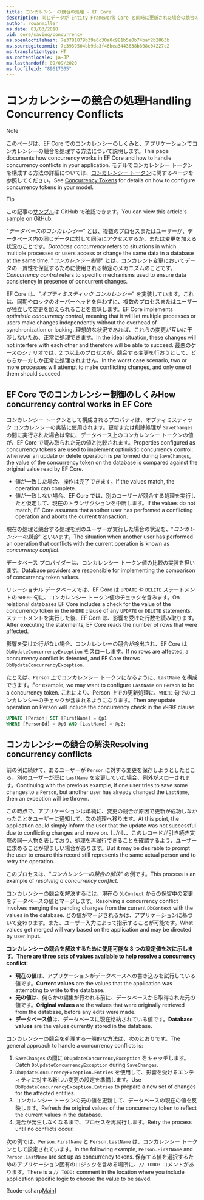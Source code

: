 ```yaml
---
title: コンカレンシーの競合の処理 - EF Core
description: 同じデータが Entity Framework Core と同時に更新された場合の競合の管理
author: rowanmiller
ms.date: 03/03/2018
uid: core/saving/concurrency
ms.openlocfilehash: 7e3781879b39e6c30a0c981b5e0b74baf2b2863b
ms.sourcegitcommit: 7c3939504bb9da3f46bea3443638b808c04227c2
ms.translationtype: HT
ms.contentlocale: ja-JP
ms.lasthandoff: 09/09/2020
ms.locfileid: "89617305"
---
```

# <a name="handling-concurrency-conflicts"></a><span data-ttu-id="49cfd-103">コンカレンシーの競合の処理</span><span class="sxs-lookup"><span data-stu-id="49cfd-103">Handling Concurrency Conflicts</span></span>

> [!NOTE]
> <span data-ttu-id="49cfd-104">このページは、EF Core でのコンカレンシーのしくみと、アプリケーションでコンカレンシーの競合を処理する方法について説明します。</span><span class="sxs-lookup"><span data-stu-id="49cfd-104">This page documents how concurrency works in EF Core and how to handle concurrency conflicts in your application.</span></span> <span data-ttu-id="49cfd-105">モデルでコンカレンシー トークンを構成する方法の詳細については、[コンカレンシー トークン](xref:core/modeling/concurrency)に関するページを参照してください。</span><span class="sxs-lookup"><span data-stu-id="49cfd-105">See [Concurrency Tokens](xref:core/modeling/concurrency) for details on how to configure concurrency tokens in your model.</span></span>

> [!TIP]
> <span data-ttu-id="49cfd-106">この記事の[サンプル](https://github.com/dotnet/EntityFramework.Docs/tree/master/samples/core/Saving/Concurrency/)は GitHub で確認できます。</span><span class="sxs-lookup"><span data-stu-id="49cfd-106">You can view this article's [sample](https://github.com/dotnet/EntityFramework.Docs/tree/master/samples/core/Saving/Concurrency/) on GitHub.</span></span>

<span data-ttu-id="49cfd-107">"_データベースのコンカレンシー_" とは、複数のプロセスまたはユーザーが、データベース内の同じデータに対して同時にアクセスするか、または変更を加える状況のことです。</span><span class="sxs-lookup"><span data-stu-id="49cfd-107">_Database concurrency_ refers to situations in which multiple processes or users access or change the same data in a database at the same time.</span></span> <span data-ttu-id="49cfd-108">"_コンカレンシー制御_" とは、コンカレント変更においてデータの一貫性を保証するために使用される特定のメカニズムのことです。</span><span class="sxs-lookup"><span data-stu-id="49cfd-108">_Concurrency control_ refers to specific mechanisms used to ensure data consistency in presence of concurrent changes.</span></span>

<span data-ttu-id="49cfd-109">EF Core は、"_オプティミスティック コンカレンシー_" を実装しています。これは、同期やロックのオーバーヘッドを伴わずに、複数のプロセスまたはユーザーが独立して変更を加えられることを意味します。</span><span class="sxs-lookup"><span data-stu-id="49cfd-109">EF Core implements _optimistic concurrency control_, meaning that it will let multiple processes or users make changes independently without the overhead of synchronization or locking.</span></span> <span data-ttu-id="49cfd-110">理想的な状況であれば、これらの変更が互いに干渉しないため、正常に処理できます。</span><span class="sxs-lookup"><span data-stu-id="49cfd-110">In the ideal situation, these changes will not interfere with each other and therefore will be able to succeed.</span></span> <span data-ttu-id="49cfd-111">最悪のケースのシナリオでは、2 つ以上のプロセスが、競合する変更を行おうとして、どちらか一方しか正常に処理されません。</span><span class="sxs-lookup"><span data-stu-id="49cfd-111">In the worst case scenario, two or more processes will attempt to make conflicting changes, and only one of them should succeed.</span></span>

## <a name="how-concurrency-control-works-in-ef-core"></a><span data-ttu-id="49cfd-112">EF Core でのコンカレンシー制御のしくみ</span><span class="sxs-lookup"><span data-stu-id="49cfd-112">How concurrency control works in EF Core</span></span>

<span data-ttu-id="49cfd-113">コンカレンシー トークンとして構成されるプロパティは、オプティミスティック コンカレンシーの実装に使用されます。更新または削除処理が `SaveChanges` の間に実行された場合は常に、データベース上のコンカレンシー トークンの値が、EF Core で読み取られた元の値と比較されます。</span><span class="sxs-lookup"><span data-stu-id="49cfd-113">Properties configured as concurrency tokens are used to implement optimistic concurrency control: whenever an update or delete operation is performed during `SaveChanges`, the value of the concurrency token on the database is compared against the original value read by EF Core.</span></span>

- <span data-ttu-id="49cfd-114">値が一致した場合、操作は完了できます。</span><span class="sxs-lookup"><span data-stu-id="49cfd-114">If the values match, the operation can complete.</span></span>
- <span data-ttu-id="49cfd-115">値が一致しない場合、EF Core では、別のユーザーが競合する処理を実行したと仮定して、現在のトランザクションを中断します。</span><span class="sxs-lookup"><span data-stu-id="49cfd-115">If the values do not match, EF Core assumes that another user has performed a conflicting operation and aborts the current transaction.</span></span>

<span data-ttu-id="49cfd-116">現在の処理と競合する処理を別のユーザーが実行した場合の状況を、"_コンカレンシーの競合_" といいます。</span><span class="sxs-lookup"><span data-stu-id="49cfd-116">The situation when another user has performed an operation that conflicts with the current operation is known as _concurrency conflict_.</span></span>

<span data-ttu-id="49cfd-117">データベース プロバイダーは、コンカレンシー トークン値の比較の実装を担います。</span><span class="sxs-lookup"><span data-stu-id="49cfd-117">Database providers are responsible for implementing the comparison of concurrency token values.</span></span>

<span data-ttu-id="49cfd-118">リレーショナル データベースでは、EF Core は `UPDATE` や `DELETE` ステートメントの `WHERE` 句に、コンカレンシー トークン値のチェックを含みます。</span><span class="sxs-lookup"><span data-stu-id="49cfd-118">On relational databases EF Core includes a check for the value of the concurrency token in the `WHERE` clause of any `UPDATE` or `DELETE` statements.</span></span> <span data-ttu-id="49cfd-119">ステートメントを実行した後、EF Core は、影響を受けた行数を読み取ります。</span><span class="sxs-lookup"><span data-stu-id="49cfd-119">After executing the statements, EF Core reads the number of rows that were affected.</span></span>

<span data-ttu-id="49cfd-120">影響を受けた行がない場合、コンカレンシーの競合が検出され、EF Core は `DbUpdateConcurrencyException` をスローします。</span><span class="sxs-lookup"><span data-stu-id="49cfd-120">If no rows are affected, a concurrency conflict is detected, and EF Core throws `DbUpdateConcurrencyException`.</span></span>

<span data-ttu-id="49cfd-121">たとえば、`Person` 上でコンカレンシー トークンになるように、`LastName` を構成できます。</span><span class="sxs-lookup"><span data-stu-id="49cfd-121">For example, we may want to configure `LastName` on `Person` to be a concurrency token.</span></span> <span data-ttu-id="49cfd-122">これにより、Person 上での更新処理に、`WHERE` 句でのコンカレンシーのチェックが含まれるようになります。</span><span class="sxs-lookup"><span data-stu-id="49cfd-122">Then any update operation on Person will include the concurrency check in the `WHERE` clause:</span></span>

``` sql
UPDATE [Person] SET [FirstName] = @p1
WHERE [PersonId] = @p0 AND [LastName] = @p2;
```

## <a name="resolving-concurrency-conflicts"></a><span data-ttu-id="49cfd-123">コンカレンシーの競合の解決</span><span class="sxs-lookup"><span data-stu-id="49cfd-123">Resolving concurrency conflicts</span></span>

<span data-ttu-id="49cfd-124">前の例に続けて、あるユーザーが `Person` に対する変更を保存しようとしたところ、別のユーザーが既に `LastName` を変更していた場合、例外がスローされます。</span><span class="sxs-lookup"><span data-stu-id="49cfd-124">Continuing with the previous example, if one user tries to save some changes to a `Person`, but another user has already changed the `LastName`, then an exception will be thrown.</span></span>

<span data-ttu-id="49cfd-125">この時点で、アプリケーションは単純に、変更の競合が原因で更新が成功しなかったことをユーザーに通知して、次の処理へ移ります。</span><span class="sxs-lookup"><span data-stu-id="49cfd-125">At this point, the application could simply inform the user that the update was not successful due to conflicting changes and move on.</span></span> <span data-ttu-id="49cfd-126">しかし、このレコードが引き続き実際の同一人物を表しており、処理を再試行できることを確認するよう、ユーザーに求めることが望ましい場合があります。</span><span class="sxs-lookup"><span data-stu-id="49cfd-126">But it may be desirable to prompt the user to ensure this record still represents the same actual person and to retry the operation.</span></span>

<span data-ttu-id="49cfd-127">このプロセスは、"_コンカレンシーの競合の解決_" の例です。</span><span class="sxs-lookup"><span data-stu-id="49cfd-127">This process is an example of _resolving a concurrency conflict_.</span></span>

<span data-ttu-id="49cfd-128">コンカレンシーの競合を解決するには、現在の `DbContext` からの保留中の変更をデータベースの値とマージします。</span><span class="sxs-lookup"><span data-stu-id="49cfd-128">Resolving a concurrency conflict involves merging the pending changes from the current `DbContext` with the values in the database.</span></span> <span data-ttu-id="49cfd-129">どの値がマージされるかは、アプリケーションに基づいて変わります。また、ユーザー入力によって指示することが可能です。</span><span class="sxs-lookup"><span data-stu-id="49cfd-129">What values get merged will vary based on the application and may be directed by user input.</span></span>

<span data-ttu-id="49cfd-130">**コンカレンシーの競合を解決するために使用可能な 3 つの設定値を次に示します。**</span><span class="sxs-lookup"><span data-stu-id="49cfd-130">**There are three sets of values available to help resolve a concurrency conflict:**</span></span>

- <span data-ttu-id="49cfd-131">**現在の値**は、アプリケーションがデータベースへの書き込みを試行している値です。</span><span class="sxs-lookup"><span data-stu-id="49cfd-131">**Current values** are the values that the application was attempting to write to the database.</span></span>
- <span data-ttu-id="49cfd-132">**元の値**は、何らかの編集が行われる前に、データベースから取得された元の値です。</span><span class="sxs-lookup"><span data-stu-id="49cfd-132">**Original values** are the values that were originally retrieved from the database, before any edits were made.</span></span>
- <span data-ttu-id="49cfd-133">**データベース値**は、データベースに現在格納されている値です。</span><span class="sxs-lookup"><span data-stu-id="49cfd-133">**Database values** are the values currently stored in the database.</span></span>

<span data-ttu-id="49cfd-134">コンカレンシーの競合を処理する一般的な方法は、次のとおりです。</span><span class="sxs-lookup"><span data-stu-id="49cfd-134">The general approach to handle a concurrency conflicts is:</span></span>

1. <span data-ttu-id="49cfd-135">`SaveChanges` の間に `DbUpdateConcurrencyException` をキャッチします。</span><span class="sxs-lookup"><span data-stu-id="49cfd-135">Catch `DbUpdateConcurrencyException` during `SaveChanges`.</span></span>
2. <span data-ttu-id="49cfd-136">`DbUpdateConcurrencyException.Entries` を使用して、影響を受けるエンティティに対する新しい変更の設定を準備します。</span><span class="sxs-lookup"><span data-stu-id="49cfd-136">Use `DbUpdateConcurrencyException.Entries` to prepare a new set of changes for the affected entities.</span></span>
3. <span data-ttu-id="49cfd-137">コンカレンシー トークンの元の値を更新して、データベースの現在の値を反映します。</span><span class="sxs-lookup"><span data-stu-id="49cfd-137">Refresh the original values of the concurrency token to reflect the current values in the database.</span></span>
4. <span data-ttu-id="49cfd-138">競合が発生しなくなるまで、プロセスを再試行します。</span><span class="sxs-lookup"><span data-stu-id="49cfd-138">Retry the process until no conflicts occur.</span></span>

<span data-ttu-id="49cfd-139">次の例では、`Person.FirstName` と `Person.LastName` は、コンカレンシー トークンとして設定されています。</span><span class="sxs-lookup"><span data-stu-id="49cfd-139">In the following example, `Person.FirstName` and `Person.LastName` are set up as concurrency tokens.</span></span> <span data-ttu-id="49cfd-140">保存する値を選択するためのアプリケーション固有のロジックを含める場所に、`// TODO:` コメントがあります。</span><span class="sxs-lookup"><span data-stu-id="49cfd-140">There is a `// TODO:` comment in the location where you include application specific logic to choose the value to be saved.</span></span>

[!code-csharp[Main](../../../samples/core/Saving/Concurrency/Sample.cs?name=ConcurrencyHandlingCode&highlight=34-35)]
